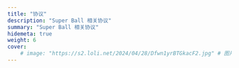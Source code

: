 ```yaml
---
title: "协议"
description: "Super Ball 相关协议"
summary: "Super Ball 相关协议"
hidemeta: true
weight: 6
cover:
    # image: "https://s2.loli.net/2024/04/28/Dfwn1yrBTGkacF2.jpg" # 图片链接
---
```

